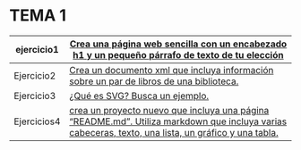 # TEMA 1
ejercicio1 | [Crea una página web sencilla con un encabezado h1 y un pequeño párrafo de texto de tu elección](Ejercicios-de-lenguaje-de-marca/TEMA1/Actividad1.html)
------------ | -------------
Ejercicio2 | [Crea un documento xml que incluya información sobre un par de libros de una biblioteca.](Ejercicios-de-lenguaje-de-marca/TEMA1/ejercicio2.md)
Ejercicio3 | [¿Qué es SVG? Busca un ejemplo.](Ejercicios-de-lenguaje-de-marca/TEMA1/ejercicio3.md)
Ejercicios4 | [crea un proyecto nuevo que incluya una página “README.md”. Utiliza markdown que incluya varias cabeceras, texto, una lista, un gráfico y una tabla.](https://github.com/JorgeAndres1/Ejercicios-de-lenguaje-de-marca/blob/master/TEMA1/Ejercicios1.md)
